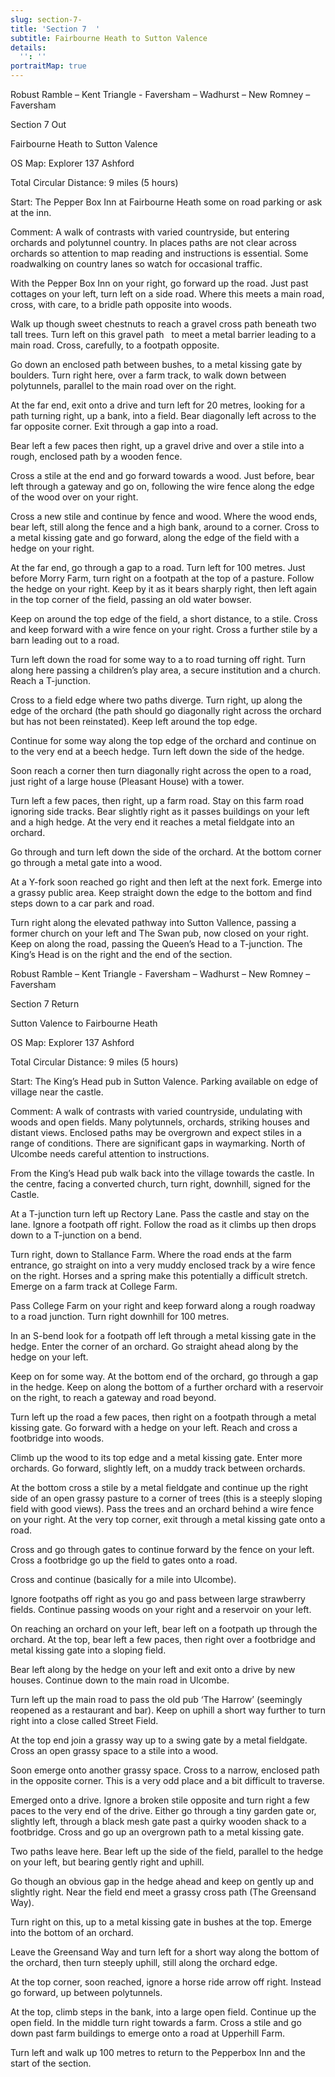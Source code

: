 ```yaml
---
slug: section-7-
title: 'Section 7  '
subtitle: Fairbourne Heath to Sutton Valence
details:
  '': ''
portraitMap: true
---
```

Robust Ramble – Kent Triangle - Faversham – Wadhurst – New Romney – Faversham

Section 7 Out

Fairbourne Heath to Sutton Valence

OS Map: Explorer 137 Ashford

Total Circular Distance: 9 miles (5 hours)

Start: The Pepper Box Inn at Fairbourne Heath some on road parking or ask at the inn.

Comment: A walk of contrasts with varied countryside, but entering orchards and polytunnel country. In places paths are not clear across orchards so attention to map reading and instructions is essential. Some roadwalking on country lanes so watch for occasional traffic.

With the Pepper Box Inn on your right, go forward up the road. Just past cottages on your left, turn left on a side road. Where this meets a main road, cross, with care, to a bridle path opposite into woods.

Walk up though sweet chestnuts to reach a gravel cross path beneath two tall trees. Turn left on this gravel path   to meet a metal barrier leading to a main road. Cross, carefully, to a footpath opposite.

Go down an enclosed path between bushes, to a metal kissing gate by boulders. Turn right here, over a farm track, to walk down between polytunnels, parallel to the main road over on the right.

At the far end, exit onto a drive and turn left for 20 metres, looking for a path turning right, up a bank, into a field. Bear diagonally left across to the far opposite corner. Exit through a gap into a road.

Bear left a few paces then right, up a gravel drive and over a stile into a rough, enclosed path by a wooden fence.

Cross a stile at the end and go forward towards a wood. Just before, bear left through a gateway and go on, following the wire fence along the edge of the wood over on your right.

Cross a new stile and continue by fence and wood. Where the wood ends, bear left, still along the fence and a high bank, around to a corner. Cross to a metal kissing gate and go forward, along the edge of the field with a hedge on your right.

At the far end, go through a gap to a road. Turn left for 100 metres. Just before Morry Farm, turn right on a footpath at the top of a pasture. Follow the hedge on your right. Keep by it as it bears sharply right, then left again in the top corner of the field, passing an old water bowser.

Keep on around the top edge of the field, a short distance, to a stile. Cross and keep forward with a wire fence on your right. Cross a further stile by a barn leading out to a road.

Turn left down the road for some way to a to road turning off right. Turn along here passing a children’s play area, a secure institution and a church. Reach a T-junction.

Cross to a field edge where two paths diverge. Turn right, up along the edge of the orchard (the path should go diagonally right across the orchard but has not been reinstated). Keep left around the top edge.

Continue for some way along the top edge of the orchard and continue on to the very end at a beech hedge. Turn left down the side of the hedge.

Soon reach a corner then turn diagonally right across the open to a road, just right of a large house (Pleasant House) with a tower.

Turn left a few paces, then right, up a farm road. Stay on this farm road ignoring side tracks. Bear slightly right as it passes buildings on your left and a high hedge. At the very end it reaches a metal fieldgate into an orchard.

Go through and turn left down the side of the orchard. At the bottom corner go through a metal gate into a wood.

At a Y-fork soon reached go right and then left at the next fork. Emerge into a grassy public area. Keep straight down the edge to the bottom and find steps down to a car park and road.

Turn right along the elevated pathway into Sutton Vallence, passing a former church on your left and The Swan pub, now closed on your right. Keep on along the road, passing the Queen’s Head to a T-junction. The King’s Head is on the right and the end of the section.

Robust Ramble – Kent Triangle - Faversham – Wadhurst – New Romney – Faversham

Section 7 Return

Sutton Valence to Fairbourne Heath

OS Map: Explorer 137 Ashford

Total Circular Distance: 9 miles (5 hours)

Start: The King’s Head pub in Sutton Valence. Parking available on edge of village near the castle.

Comment: A walk of contrasts with varied countryside, undulating with woods and open fields. Many polytunnels, orchards, striking houses and distant views. Enclosed paths may be overgrown and expect stiles in a range of conditions. There are significant gaps in waymarking. North of Ulcombe needs careful attention to instructions.

From the King’s Head pub walk back into the village towards the castle. In the centre, facing a converted church, turn right, downhill, signed for the Castle.

At a T-junction turn left up Rectory Lane. Pass the castle and stay on the lane. Ignore a footpath off right. Follow the road as it climbs up then drops down to a T-junction on a bend.

Turn right, down to Stallance Farm. Where the road ends at the farm entrance, go straight on into a very muddy enclosed track by a wire fence on the right. Horses and a spring make this potentially a difficult stretch. Emerge on a farm track at College Farm.

Pass College Farm on your right and keep forward along a rough roadway to a road junction. Turn right downhill for 100 metres.

In an S-bend look for a footpath off left through a metal kissing gate in the hedge. Enter the corner of an orchard. Go straight ahead along by the hedge on your left.

Keep on for some way. At the bottom end of the orchard, go through a gap in the hedge. Keep on along the bottom of a further orchard with a reservoir on the right, to reach a gateway and road beyond.

Turn left up the road a few paces, then right on a footpath through a metal kissing gate. Go forward with a hedge on your left. Reach and cross a footbridge into woods.

Climb up the wood to its top edge and a metal kissing gate. Enter more orchards. Go forward, slightly left, on a muddy track between orchards.

At the bottom cross a stile by a metal fieldgate and continue up the right side of an open grassy pasture to a corner of trees (this is a steeply sloping field with good views). Pass the trees and an orchard behind a wire fence on your right. At the very top corner, exit through a metal kissing gate onto a road.

Cross and go through gates to continue forward by the fence on your left. Cross a footbridge go up the field to gates onto a road.

Cross and continue (basically for a mile into Ulcombe).

Ignore footpaths off right as you go and pass between large strawberry fields. Continue passing woods on your right and a reservoir on your left.

On reaching an orchard on your left, bear left on a footpath up through the orchard. At the top, bear left a few paces, then right over a footbridge and metal kissing gate into a sloping field.

Bear left along by the hedge on your left and exit onto a drive by new houses. Continue down to the main road in Ulcombe.

Turn left up the main road to pass the old pub ‘The Harrow’ (seemingly reopened as a restaurant and bar). Keep on uphill a short way further to turn right into a close called Street Field.

At the top end join a grassy way up to a swing gate by a metal fieldgate. Cross an open grassy space to a stile into a wood.

Soon emerge onto another grassy space. Cross to a narrow, enclosed path in the opposite corner. This is a very odd place and a bit difficult to traverse.

Emerged onto a drive. Ignore a broken stile opposite and turn right a few paces to the very end of the drive. Either go through a tiny garden gate or, slightly left, through a black mesh gate past a quirky wooden shack to a footbridge. Cross and go up an overgrown path to a metal kissing gate.

Two paths leave here. Bear left up the side of the field, parallel to the hedge on your left, but bearing gently right and uphill.

Go though an obvious gap in the hedge ahead and keep on gently up and slightly right. Near the field end meet a grassy cross path (The Greensand Way).

Turn right on this, up to a metal kissing gate in bushes at the top. Emerge into the bottom of an orchard.

Leave the Greensand Way and turn left for a short way along the bottom of the orchard, then turn steeply uphill, still along the orchard edge.

At the top corner, soon reached, ignore a horse ride arrow off right. Instead go forward, up between polytunnels.

At the top, climb steps in the bank, into a large open field. Continue up the open field. In the middle turn right towards a farm. Cross a stile and go down past farm buildings to emerge onto a road at Upperhill Farm.

Turn left and walk up 100 metres to return to the Pepperbox Inn and the start of the section.
